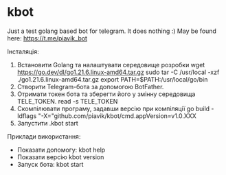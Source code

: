 # kbot
Just a test golang based bot for telegram.
It does nothing :)
May be found here: https://t.me/piavik_bot

Інсталяція:
1. Встановити Golang та налаштувати середовище розробки
    wget https://go.dev/dl/go1.21.6.linux-amd64.tar.gz
    sudo tar -C /usr/local -xzf ./go1.21.6.linux-amd64.tar.gz
    export PATH=$PATH:/usr/local/go/bin
2. Створити Telegram-бота за допомогою BotFather.
3. Отримати токен бота та зберегти його у змінну середовища TELE_TOKEN.
    read -s TELE_TOKEN
4. Скомпілювати програму, задавши версію при компіляції
    go build -ldflags "-X="github.com/piavik/kbot/cmd.appVersion=v1.0.ХХХ
5. Запустити
    .kbot start

Приклади використання:
- Показати допомогу:
    kbot help
- Показати версію
    kbot version
- Запуск бота:
    kbot start